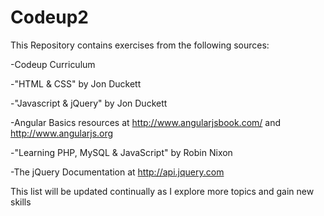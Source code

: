 # Codeup2

This Repository contains exercises from the following sources:

-Codeup Curriculum

-"HTML & CSS" by Jon Duckett

-"Javascript & jQuery" by Jon Duckett

-Angular Basics resources at http://www.angularjsbook.com/ and http://www.angularjs.org

-"Learning PHP, MySQL & JavaScript" by Robin Nixon

-The jQuery Documentation at http://api.jquery.com

This list will be updated continually as I explore more topics and gain new skills
